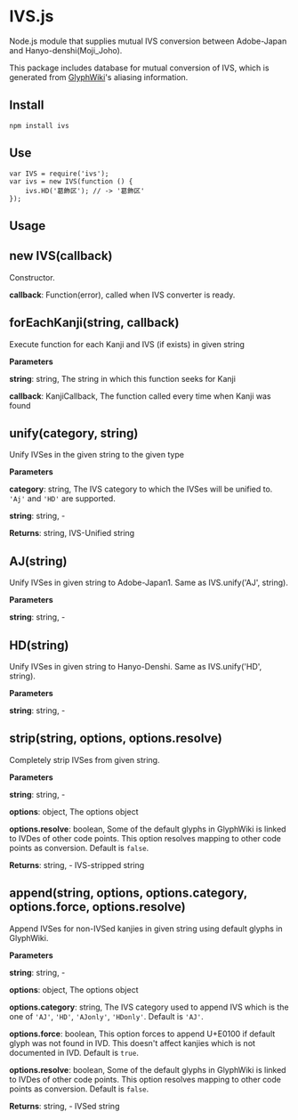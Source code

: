 IVS.js
======

Node.js module that supplies mutual IVS conversion between Adobe-Japan and Hanyo-denshi(Moji_Joho).

This package includes database for mutual conversion of IVS,
which is generated from [GlyphWiki](http://glyphwiki.org/)'s aliasing information.

## Install

    npm install ivs

## Use

    var IVS = require('ivs');
    var ivs = new IVS(function () {
        ivs.HD('葛󠄁飾󠄀区󠄀'); // -> '葛󠄃飾󠄂区󠄀'
    });

## Usage

new IVS(callback)
-----------------------------

Constructor.

**callback**: Function(error), called when IVS converter is ready.

forEachKanji(string, callback)
-----------------------------
Execute function for each Kanji and IVS (if exists) in given string

**Parameters**

**string**: string, The string in which this function seeks for Kanji

**callback**: KanjiCallback, The function called every time when Kanji was found


unify(category, string)
-----------------------------
Unify IVSes in the given string to the given type

**Parameters**

**category**: string, The IVS category to which the IVSes will be unified to. `'Aj'` and `'HD'` are supported.

**string**: string, -

**Returns**: string, IVS-Unified string

AJ(string)
-----------------------------
Unify IVSes in given string to Adobe-Japan1. Same as IVS.unify('AJ', string).

**Parameters**

**string**: string, -


HD(string)
-----------------------------
Unify IVSes in given string to Hanyo-Denshi. Same as IVS.unify('HD', string).

**Parameters**

**string**: string, -


strip(string, options, options.resolve)
-----------------------------
Completely strip IVSes from given string.

**Parameters**

**string**: string, -

**options**: object, The options object

**options.resolve**: boolean, Some of the default glyphs in GlyphWiki is linked to IVDes of other code points. This option resolves mapping to other code points as conversion. Default is `false`.

**Returns**: string, - IVS-stripped string

append(string, options, options.category, options.force, options.resolve)
-----------------------------
Append IVSes for non-IVSed kanjies in given string using default glyphs in GlyphWiki.

**Parameters**

**string**: string, -

**options**: object, The options object

**options.category**: string, The IVS category used to append IVS which is the one of `'AJ'`, `'HD'`, `'AJonly'`, `'HDonly'`. Default is `'AJ'`.

**options.force**: boolean, This option forces to append U+E0100 if default glyph was not found in IVD. This doesn't affect kanjies which is not documented in IVD. Default is `true`.

**options.resolve**: boolean, Some of the default glyphs in GlyphWiki is linked to IVDes of other code points. This option resolves mapping to other code points as conversion. Default is `false`.

**Returns**: string, - IVSed string

